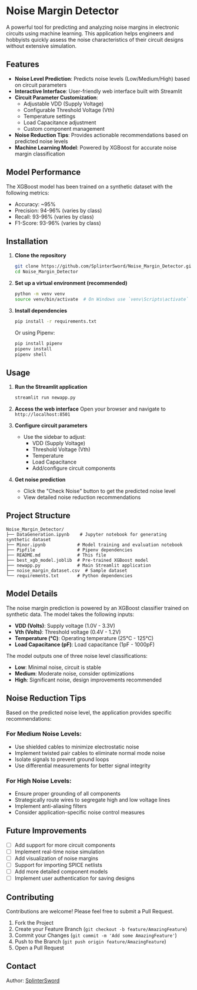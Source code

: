 # Noise Margin Detector

A powerful tool for predicting and analyzing noise margins in electronic circuits using machine learning. This application helps engineers and hobbyists quickly assess the noise characteristics of their circuit designs without extensive simulation.

## Features

- **Noise Level Prediction**: Predicts noise levels (Low/Medium/High) based on circuit parameters
- **Interactive Interface**: User-friendly web interface built with Streamlit
- **Circuit Parameter Customization**:
  - Adjustable VDD (Supply Voltage)
  - Configurable Threshold Voltage (Vth)
  - Temperature settings
  - Load Capacitance adjustment
  - Custom component management
- **Noise Reduction Tips**: Provides actionable recommendations based on predicted noise levels
- **Machine Learning Model**: Powered by XGBoost for accurate noise margin classification

## Model Performance

The XGBoost model has been trained on a synthetic dataset with the following metrics:
- Accuracy: ~95%
- Precision: 94-96% (varies by class)
- Recall: 93-96% (varies by class)
- F1-Score: 93-96% (varies by class)

## Installation

1. **Clone the repository**
   ```bash
   git clone https://github.com/SplinterSword/Noise_Margin_Detector.git
   cd Noise_Margin_Detector
   ```

2. **Set up a virtual environment (recommended)**
   ```bash
   python -m venv venv
   source venv/bin/activate  # On Windows use `venv\Scripts\activate`
   ```

3. **Install dependencies**
   ```bash
   pip install -r requirements.txt
   ```
   
   Or using Pipenv:
   ```bash
   pip install pipenv
   pipenv install
   pipenv shell
   ```

## Usage

1. **Run the Streamlit application**
   ```bash
   streamlit run newapp.py
   ```

2. **Access the web interface**
   Open your browser and navigate to `http://localhost:8501`

3. **Configure circuit parameters**
   - Use the sidebar to adjust:
     - VDD (Supply Voltage)
     - Threshold Voltage (Vth)
     - Temperature
     - Load Capacitance
     - Add/configure circuit components

4. **Get noise prediction**
   - Click the "Check Noise" button to get the predicted noise level
   - View detailed noise reduction recommendations

## Project Structure

```
Noise_Margin_Detector/
├── DataGeneration.ipynb    # Jupyter notebook for generating synthetic dataset
├── Minor.ipynb            # Model training and evaluation notebook
├── Pipfile                # Pipenv dependencies
├── README.md              # This file
├── best_xgb_model.joblib  # Pre-trained XGBoost model
├── newapp.py              # Main Streamlit application
├── noise_margin_dataset.csv  # Sample dataset
└── requirements.txt       # Python dependencies
```

## Model Details

The noise margin prediction is powered by an XGBoost classifier trained on synthetic data. The model takes the following inputs:

- **VDD (Volts)**: Supply voltage (1.0V - 3.3V)
- **Vth (Volts)**: Threshold voltage (0.4V - 1.2V)
- **Temperature (°C)**: Operating temperature (25°C - 125°C)
- **Load Capacitance (pF)**: Load capacitance (1pF - 1000pF)

The model outputs one of three noise level classifications:
- **Low**: Minimal noise, circuit is stable
- **Medium**: Moderate noise, consider optimizations
- **High**: Significant noise, design improvements recommended

## Noise Reduction Tips

Based on the predicted noise level, the application provides specific recommendations:

### For Medium Noise Levels:
- Use shielded cables to minimize electrostatic noise
- Implement twisted pair cables to eliminate normal mode noise
- Isolate signals to prevent ground loops
- Use differential measurements for better signal integrity

### For High Noise Levels:
- Ensure proper grounding of all components
- Strategically route wires to segregate high and low voltage lines
- Implement anti-aliasing filters
- Consider application-specific noise control measures

## Future Improvements

- [ ] Add support for more circuit components
- [ ] Implement real-time noise simulation
- [ ] Add visualization of noise margins
- [ ] Support for importing SPICE netlists
- [ ] Add more detailed component models
- [ ] Implement user authentication for saving designs

## Contributing

Contributions are welcome! Please feel free to submit a Pull Request.

1. Fork the Project
2. Create your Feature Branch (`git checkout -b feature/AmazingFeature`)
3. Commit your Changes (`git commit -m 'Add some AmazingFeature'`)
4. Push to the Branch (`git push origin feature/AmazingFeature`)
5. Open a Pull Request

## Contact

Author: [SplinterSword](https://github.com/SplinterSword)
